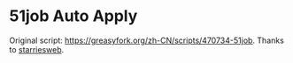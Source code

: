 # 51job Auto Apply

Original script: <https://greasyfork.org/zh-CN/scripts/470734-51job>.
Thanks to [starriesweb](https://greasyfork.org/zh-CN/users/1125494-starriesweb).